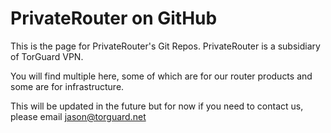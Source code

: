 # PrivateRouter on GitHub

This is the page for PrivateRouter's Git Repos. PrivateRouter is a subsidiary of TorGuard VPN.

You will find multiple here, some of which are for our router products and some are for infrastructure.

This will be updated in the future but for now if you need to contact us, please email [jason@torguard.net](mailto:jason@torguard.net)